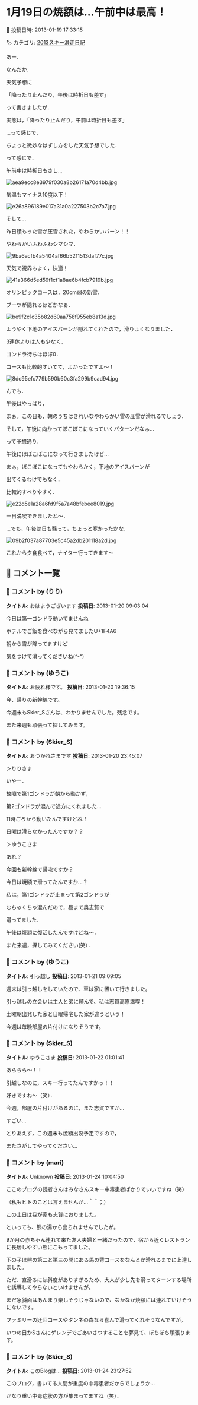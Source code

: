 # 1月19日の焼額は…午前中は最高！

📅 投稿日時: 2013-01-19 17:33:15

🏷️ カテゴリ: [2013スキー滑走日記](c91dbe557f9a69230b1600e48622fdd61.md)

あー．


なんだか．


天気予想に


「降ったり止んだり，午後は時折日も差す」


って書きましたが．





実態は，「降ったり止んだり，午前は時折日も差す」


…って感じで．


ちょっと微妙なはずし方をした天気予想でした．





って感じで．


午前中は時折日もさし…




![aea9ecc8e3979f030a8b26171a70d4bb.jpg](images/aea9ecc8e3979f030a8b26171a70d4bb.jpg)




気温もマイナス10度以下！




![e26a896189e017a31a0a227503b2c7a7.jpg](images/e26a896189e017a31a0a227503b2c7a7.jpg)







そして…


昨日積もった雪が圧雪された，やわらかいバーン！！


やわらかいふわふわシマシマ．




![9ba6acfb4a5404af66b5211513daf77c.jpg](images/9ba6acfb4a5404af66b5211513daf77c.jpg)




天気で視界もよく，快適！




![41a366d5ed59f1cf1a8ae6b4fcb7919b.jpg](images/41a366d5ed59f1cf1a8ae6b4fcb7919b.jpg)







オリンピックコースは，20cm弱の新雪．


ブーツが隠れるほどかなぁ．




![be9f2c1c35b82d60aa758f955eb8a13d.jpg](images/be9f2c1c35b82d60aa758f955eb8a13d.jpg)




ようやく下地のアイスバーンが隠れてくれたので，滑りよくなりました．





3連休よりは人も少なく．


ゴンドラ待ちはほぼ0．


コースも比較的すいてて，よかったですよ～！




![8dc95efc779b590b60c3fa299b9cad94.jpg](images/8dc95efc779b590b60c3fa299b9cad94.jpg)







んでも．


午後はやっぱり，


まぁ，この日も，朝のうちはきれいなやわらかい雪の圧雪が滑れるでしょう．


そして，午後に向かってぼこぼこになっていくパターンだなぁ…


って予想通り．


午後にはぼこぼこになって行きましたけど…


まぁ，ぼこぼこになってもやわらかく，下地のアイスバーンが


出てくるわけでもなく．


比較的すべりやすく．




![e22d5e1a28a6fd9f5a7a48bfebee8019.jpg](images/e22d5e1a28a6fd9f5a7a48bfebee8019.jpg)







一日満喫できましたね～．


…でも，午後は日も翳って，ちょっと寒かったかな．




![09b2f037a87703e5c45a2db201118a2d.jpg](images/09b2f037a87703e5c45a2db201118a2d.jpg)







これから夕食食べて，ナイター行ってきます～

## 💬 コメント一覧

### 💬 コメント by (りり)
**タイトル**: おはようございます
**投稿日**: 2013-01-20 09:03:04

今日は第一ゴンドラ動いてませんね

ホテルでご飯を食べながら見てましたU+1F4A6



朝から雪が降ってますけど

気をつけて滑ってくださいね(^-^)

### 💬 コメント by (ゆうこ)
**タイトル**: お疲れ様です。
**投稿日**: 2013-01-20 19:36:15

今、帰りの新幹線です。



今週末もSkier_Sさんは、わかりませんでした。残念です。

また来週も頑張って探してみます。

### 💬 コメント by (Skier_S)
**タイトル**: おつかれさまです
**投稿日**: 2013-01-20 23:45:07

＞りりさま

いやー．

故障で第1ゴンドラが朝から動かず，

第2ゴンドラが混んで途方にくれました…

11時ごろから動いたんですけどね！

日曜は滑らなかったんですか？？



＞ゆうこさま

あれ？

今回も新幹線で帰宅ですか？

今日は焼額で滑ってたんですか…？

私は，第1ゴンドラが止まって第2ゴンドラが

むちゃくちゃ混んだので，昼まで奥志賀で

滑ってました．

午後は焼額に復活したんですけどね～．



また来週，探してみてください(笑）．

### 💬 コメント by (ゆうこ)
**タイトル**: 引っ越し
**投稿日**: 2013-01-21 09:09:05

週末は引っ越しをしていたので、車は家に置いて行きました。

引っ越しの立会いは主人と弟に頼んで、私は志賀高原満喫！

土曜朝出発した家と日曜帰宅した家が違うという！

今週は毎晩部屋の片付けになりそうです。

### 💬 コメント by (Skier_S)
**タイトル**: ゆうこさま
**投稿日**: 2013-01-22 01:01:41

あららら～！！

引越しなのに，スキー行ってたんですかっ！！

好きですね～（笑）．



今週，部屋の片付けがあるのに，また志賀ですか…

すごい…



とりあえず，この週末も焼額出没予定ですので，

またさがしてやってください…

### 💬 コメント by (mari)
**タイトル**: Unknown
**投稿日**: 2013-01-24 10:04:50

ここのブログの読者さんはみなさんスキー中毒患者ばかりでいいですね（笑）

（私もヒトのことは言えませんが…＾＾；）



この土日は我が家も志賀におりました。

といっても、熊の湯から出られませんでしたが。

9か月の赤ちゃん連れて来た友人夫婦と一緒だったので、宿から近くレストランに長居しやすい熊にこもってました。

下の子は熊の第二と第三の間にある馬の背コースをなんとか滑れるまでに上達しました。

ただ、直滑るには斜度がありすぎるため、大人が少し先を滑ってターンする場所を誘導してやらないといけませんが。

まだ急斜面はあんまり楽しそうじゃないので、なかなか焼額には連れていけそうにないです。

ファミリーの迂回コースやタンネの森なら喜んで滑ってくれそうなんですが。

いつの日かSさんにゲレンデでごあいさつすることを夢見て、ぼちぼち頑張ります。

### 💬 コメント by (Skier_S)
**タイトル**: このBlogは…
**投稿日**: 2013-01-24 23:27:52

このブログ，書いてる人間が重度の中毒患者だからでしょうか…

かなり重い中毒症状の方が集まってますね（笑）．

